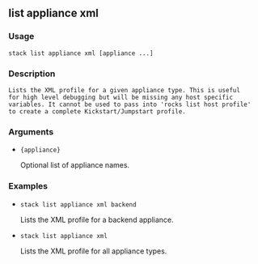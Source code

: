 ## list appliance xml

### Usage

`stack list appliance xml [appliance ...]`

### Description


	Lists the XML profile for a given appliance type. This is useful
	for high level debugging but will be missing any host specific
	variables. It cannot be used to pass into 'rocks list host profile'
	to create a complete Kickstart/Jumpstart profile.
	
	

### Arguments

* `{appliance}`

   Optional list of appliance names.


### Examples

* `stack list appliance xml backend`

   Lists the XML profile for a backend appliance.

* `stack list appliance xml`

   Lists the XML profile for all appliance types.



